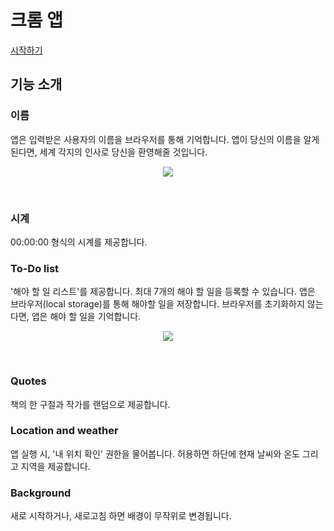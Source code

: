 # 크롬 앱

[시작하기](https://hwahyeon.github.io/browserjs/)


## 기능 소개

### 이름
앱은 입력받은 사용자의 이름을 브라우저를 통해 기억합니다. 앱이 당신의 이름을 알게 된다면, 세계 각지의 인사로 당신을 환영해줄 것입니다.

<p align="center"><img src="https://github.com/hwahyeon/browserjs/blob/main/readme/01.gif?raw=true"></p>
</br>

### 시계
00:00:00 형식의 시계를 제공합니다.

### To-Do list
'해야 할 일 리스트'를 제공합니다. 최대 7개의 해야 할 일을 등록할 수 있습니다. 앱은 브라우저(local storage)를 통해 해야할 일을 저장합니다. 브라우저를 초기화하지 않는다면, 앱은 해야 할 일을 기억합니다.

<p align="center"><img src="https://github.com/hwahyeon/browserjs/blob/main/readme/02.gif?raw=true"></p>
</br>

### Quotes
책의 한 구절과 작가를 랜덤으로 제공합니다.

### Location and weather
앱 실행 시, '내 위치 확인' 권한을 물어봅니다. 허용하면 하단에 현재 날씨와 온도 그리고 지역을 제공합니다.

### Background
새로 시작하거나, 새로고침 하면 배경이 무작위로 변경됩니다.
